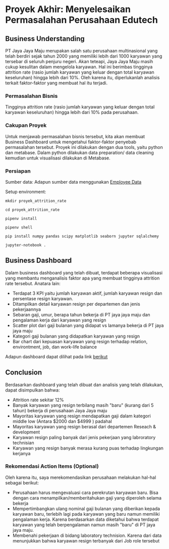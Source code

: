 # Proyek Akhir: Menyelesaikan Permasalahan Perusahaan Edutech

## Business Understanding

PT Jaya Jaya Maju merupakan salah satu perusahaan multinasional yang telah berdiri sejak tahun 2000 yang memiliki lebih dari 1000 karyawan yang tersebar di seluruh penjuru negeri. Akan teteapi, Jaya Jaya Maju masih cukup kesulitan dalam mengelola karyawan. Hal ini berimbas tingginya attrition rate (rasio jumlah karyawan yang keluar dengan total karyawan keseluruhan) hingga lebih dari 10%. Oleh karena itu, diperlukanlah analisis terkait faktor-faktor yang membuat hal itu terjadi.

### Permasalahan Bisnis

Tingginya attrition rate (rasio jumlah karyawan yang keluar dengan total karyawan keseluruhan) hingga lebih dari 10% pada perusahaan.


### Cakupan Proyek

Untuk menjawab permasalahan bisnis tersebut, kita akan membuat Business Dashboard untuk mengetahui faktor-faktor penyebab permasalahan tersebut. Proyek ini dilakukan dengan dua tools, yaitu python dan metabase. Dalam python dilakukan data preparation/ data cleaning kemudian untuk visualisasi dilakukan di Metabase.

### Persiapan

Sumber data: Adapun sumber data menggunakan <a href="https://github.com/dicodingacademy/dicoding_dataset/tree/main/employee"> Employee Data</a> 

Setup environment:

```
mkdir proyek_attrition_rate

```
```
cd proyek_attrition_rate

```
```
pipenv install

```
```
pipenv shell

```
```
pip install numpy pandas scipy matplotlib seaborn jupyter sqlalchemy 

```
```
jupyter-notebook .

```


## Business Dashboard

Dalam business dashboard yang telah dibuat, terdapat beberapa visualisasi yang membantu menganalisis faktor apa yang membuat tingginya attrition rate tersebut. Anatara lain:
- Terdapat 3 KPI yaitu jumlah karyawan aktif, jumlah karyawan resign dan persentase resign karyawan.
- Ditampilkan detail karyawan resign per departemen dan jenis pekerjaannya
- Sebaran gaji, umur, berapa tahun bekerja di PT jaya jaya maju dan pengalaman kerja dari karyawan yang resign
- Scatter plot dari gaji bulanan yang didapat vs lamanya bekerja di PT jaya jaya maju
- Kategori gaji bulanan yang didapatkan karyawan yang resign 
- Bar chart dari kepuasan karyawan yang resign terhadap relation, environtment, job, dan work-life balance 

Adapun dashboard dapat dilihat pada link <a href="http://localhost:3000/public/dashboard/c7c86f9f-91c2-4521-94e5-c104caf665b3">berikut </a>

## Conclusion

Berdasarkan dashboard yang telah dibuat dan analisis yang telah dilakukan, dapat disimpulkan bahwa:
- Attrition rate sekitar 12% 
- Banyak karyawan yang resign terbilang masih "baru" (kurang dari 5 tahun) bekerja di perusahaan Jaya Jaya maju 
- Mayoritas karyawan yang resign mendapatkan gaji dalam kategori middle low (Antara $2000 dan $4999 ) padahal 
- Mayoritas karyawan yang resign berasal dari departemen Reseach & development
- Karyawan resign paling banyak dari jenis pekerjaan yang labroratory technisian
- Karyawan yang resign banyak merasa kurang puas terhadap lingkungan kerjanya

### Rekomendasi Action Items (Optional)

Oleh karena itu, saya merekomendasikan perusahaan melakukan hal-hal sebagai berikut:

- Perusahaan harus mengevaluasi cara perekrutan karyawan baru. Bisa dengan cara menampilkan/memberitahukan gaji yang diperoleh selama bekerja 
- Mempertimbangkan ulang nominal gaji bulanan yang diberikan kepada karyawan baru, terlebih lagi pada karyawan yang baru namun memiliki pengalaman kerja. Karena berdasarkan data diketahui bahwa terdapat karyawan yang telah berpengalaman namun masih "baru" di PT jaya jaya maju.
- Membenahi pekerjaan di bidang laboratory technision. Karena dari data menunjukkan bahwa karyawan resign terbanyak dari Job role tersebut
